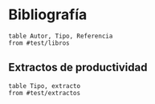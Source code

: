 # Bibliografía

``` dataview
table Autor, Tipo, Referencia
from #test/libros
```


## Extractos de productividad
``` dataview
table Tipo, extracto
from #test/extractos 
```
